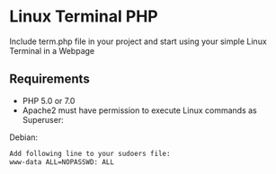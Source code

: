 # Linux Terminal PHP

Include term.php file in your project and start using your simple Linux Terminal in a Webpage

## Requirements
- PHP 5.0 or 7.0
- Apache2 must have permission to execute Linux commands as Superuser:

Debian:

```sh
Add following line to your sudoers file:
www-data ALL=NOPASSWD: ALL
```
